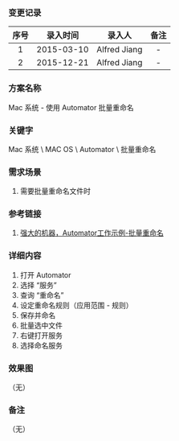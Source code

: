 ### 变更记录

| 序号 | 录入时间 | 录入人 | 备注 |
|:--------:|:--------:|:--------:|:--------:|
| 1 | 2015-03-10 | Alfred Jiang | - |
| 2 | 2015-12-21 | Alfred Jiang | - |

### 方案名称

Mac 系统 - 使用 Automator 批量重命名

### 关键字

Mac 系统 \ MAC OS \ Automator \ 批量重命名

### 需求场景

1. 需要批量重命名文件时

### 参考链接

1. [强大的机器，Automator工作示例-批量重命名](http://keben.diandian.com/post/2011-08-09/3698868)

### 详细内容

1. 打开 Automator
2. 选择 “服务”
3. 查询 “重命名”
4. 设定重命名规则（应用范围 - 规则）
5. 保存并命名
6. 批量选中文件
7. 右键打开服务
8. 选择命名服务

### 效果图
（无）

### 备注
（无）